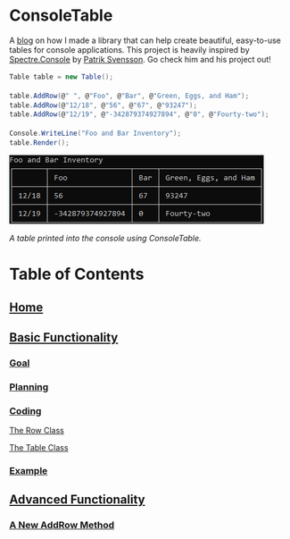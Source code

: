 # ConsoleTable
A [blog](https://github.com/SoupyzInc/ConsoleTable/wiki) on how I made a library that can help create beautiful, easy-to-use tables for console applications. This project is heavily inspired by [Spectre.Console](https://github.com/spectresystems/spectre.console) by [Patrik Svensson](https://github.com/patriksvensson). Go check him and his project out!

```cs
Table table = new Table();

table.AddRow(@" ", @"Foo", @"Bar", @"Green, Eggs, and Ham");
table.AddRow(@"12/18", @"56", @"67", @"93247");
table.AddRow(@"12/19", @"-342879374927894", @"0", @"Fourty-two");

Console.WriteLine("Foo and Bar Inventory");
table.Render();
```

![](https://github.com/SoupyzInc/ConsoleTable/blob/main/Wiki/Images/Foo%20and%20Bar%20Inventory.png)

*A table printed into the console using ConsoleTable.*

# Table of Contents
## [Home](https://github.com/SoupyzInc/ConsoleTable/wiki/Home)
## [Basic Functionality](https://github.com/SoupyzInc/ConsoleTable/wiki/Basic-Functionality)
### [Goal](https://github.com/SoupyzInc/ConsoleTable/wiki/Basic-Functionality#goal)
### [Planning](https://github.com/SoupyzInc/ConsoleTable/wiki/Basic-Functionality#planning)
### [Coding](https://github.com/SoupyzInc/ConsoleTable/wiki/Basic-Functionality#coding)
[The Row Class](https://github.com/SoupyzInc/ConsoleTable/wiki/Basic-Functionality#the-row-class)

[The Table Class](https://github.com/SoupyzInc/ConsoleTable/wiki/Basic-Functionality#the-table-class)

### [Example](https://github.com/SoupyzInc/ConsoleTable/wiki/Basic-Functionality#example)
## [Advanced Functionality](https://github.com/SoupyzInc/ConsoleTable/wiki/Advanced-Functionality)
### [A New AddRow Method](https://github.com/SoupyzInc/ConsoleTable/wiki/Advanced-Functionality#a-new-addrow-method)
